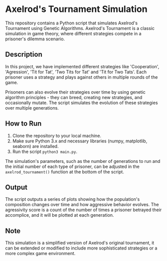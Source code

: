 # Axelrod's Tournament Simulation

This repository contains a Python script that simulates Axelrod's Tournament using Genetic Algorithms. Axelrod's Tournament is a classic simulation in game theory, where different strategies compete in a prisoner's dilemma scenario.

## Description

In this project, we have implemented different strategies like 'Cooperation', 'Agression', 'Tit for Tat', 'Two Tits for Tat' and 'Tit for Two Tats'. Each prisoner uses a strategy and plays against others in multiple rounds of the game. 

Prisoners can also evolve their strategies over time by using genetic algorithm principles - they can breed, creating new strategies, and occasionally mutate. The script simulates the evolution of these strategies over multiple generations.

## How to Run

1. Clone the repository to your local machine.
2. Make sure Python 3.x and necessary libraries (numpy, matplotlib, seaborn) are installed.
3. Run the script `python3 main.py`.

The simulation's parameters, such as the number of generations to run and the initial number of each type of prisoner, can be adjusted in the `axelrod_tournament()` function at the bottom of the script.

## Output

The script outputs a series of plots showing how the population's composition changes over time and how aggressive behavior evolves. The agressivity score is a count of the number of times a prisoner betrayed their accomplice, and it will be plotted at each generation.

## Note

This simulation is a simplified version of Axelrod's original tournament, it can be extended or modified to include more sophisticated strategies or a more complex game environment.


